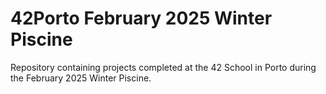 # 42Porto February 2025 Winter Piscine
Repository containing projects completed at the 42 School in Porto during the February 2025 Winter Piscine.
